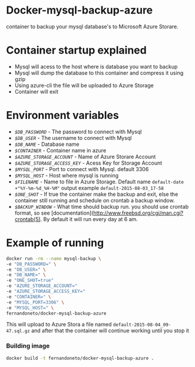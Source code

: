 # Docker-mysql-backup-azure

container to backup your mysql database's to Microsoft Azure Storare.

# Container startup explained

* Mysql will acess to the host where is database you want to backup
* Mysql will dump the database to this container and compress it using gzip
* Using azure-cli the file will be uploaded to Azure Storage
* Container will exit

# Environment variables

- _`$DB_PASSWORD`_ - The password to connect with Mysql
- _`$DB_USER`_ - The username to connect with Mysql
- _`$DB_NAME`_ - Database name
- _`$CONTAINER`_ - Container name in azure
- _`$AZURE_STORAGE_ACCOUNT`_ - Name of Azure Storare Account
- _`$AZURE_STORAGE_ACCESS_KEY`_ - Acess Key for Storage Account
- _`$MYSQL_PORT`_ - Port to connect with Mysql. default 3306  
- _`$MYSQL_HOST`_ - Host where mysql is running
- _`$FILENAME`_ - Name to file in Azure Storage. Default name `default-date +"%Y-%m-%d_%H-%M"` output example `default-2015-08-03_17-58`
- _`$ONE_SHOT`_ - If true the container make the backup and exit, else the container still running and schedule on crontab
a backup window.
- _`$BACKUP_WINDOW`_ - What time should backup run. you should use crontab format, so see [documentation](http://www.freebsd.org/cgi/man.cgi?crontab(5). By default it will run every day at 6 am.

# Example of running

```bash
docker run -rm --name mysql-backup \
-e "DB_PASSWORD=" \
-e "DB_USER=" \
-e "DB_NAME=" \
-e "ONE_SHOT=true"
-e "AZURE_STORAGE_ACCOUNT="
-e "AZURE_STORAGE_ACCESS_KEY="
-e "CONTAINER=" \
-e "MYSQL_PORT=3306" \
-e "MYSQL_HOST=" \
fernandoneto/docker-mysql-backup-azure

```

This will upload to Azure Stora a file named `default-2015-08-04_09-47.sql.gz` and after that the
container will continue working until you stop it

### Building image

```bash
docker build -t fernandoneto/docker-mysql-backup-azure .
```
